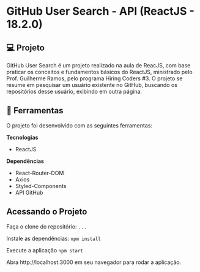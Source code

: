 # GitHub User Search - API (ReactJS - 18.2.0)

## 💻 Projeto

GitHub User Search é um projeto realizado na aula de ReacJS, com base praticar os conceitos e fundamentos básicos do ReactJS, ministrado pelo Prof. Guilherme Ramos, pelo programa Hiring Coders #3. O projeto se resume em pesquisar um usuário existente no GitHub, buscando os repositórios desse usuário, exibindo em outra página.

## 🔧 Ferramentas

O projeto foi desenvolvido com as seguintes ferramentas:

**Tecnologias**

- ReactJS

**Dependências**

- React-Router-DOM
- Axios
- Styled-Components
- API GitHub

## Acessando o Projeto

Faça o clone do repositório:
`...`

Instale as dependências:
`npm install`

Execute a aplicação
`npm start`

Abra http://localhost:3000 em seu navegador para rodar a aplicação.
